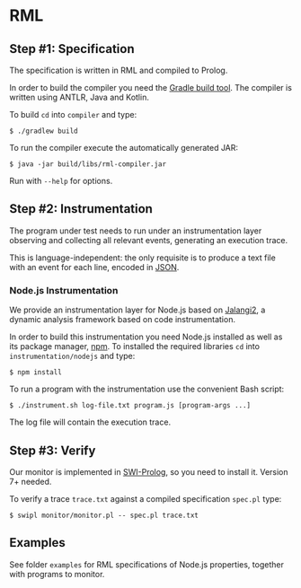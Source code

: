 # RML
## Step #1: Specification
The specification is written in RML and compiled to Prolog.

In order to build the compiler you need the [Gradle build tool](https://gradle.org/). The compiler is written using ANTLR, Java and Kotlin.

To build `cd` into `compiler` and type:

    $ ./gradlew build

To run the compiler execute the automatically generated JAR:

    $ java -jar build/libs/rml-compiler.jar

Run with `--help` for options.

## Step #2: Instrumentation
The program under test needs to run under an instrumentation layer observing and collecting all relevant events, generating an execution trace.

This is language-independent: the only requisite is to produce a text file with an event for each line, encoded in [JSON](https://www.json.org/).

### Node.js Instrumentation
We provide an instrumentation layer for Node.js based on [Jalangi2](https://github.com/Samsung/jalangi2/), a dynamic analysis framework based on code instrumentation.

In order to build this instrumentation you need Node.js installed as well as its package manager, [npm](https://www.npmjs.com/). To installed the required libraries `cd` into `instrumentation/nodejs` and type:

    $ npm install

To run a program with the instrumentation use the convenient Bash script:

    $ ./instrument.sh log-file.txt program.js [program-args ...]

The log file will contain the execution trace.

## Step #3: Verify
Our monitor is implemented in [SWI-Prolog](http://www.swi-prolog.org/), so you need to install it. Version 7+ needed.

To verify a trace `trace.txt` against a compiled specification `spec.pl` type:

    $ swipl monitor/monitor.pl -- spec.pl trace.txt

## Examples
See folder `examples` for RML specifications of Node.js properties, together with programs to monitor.
